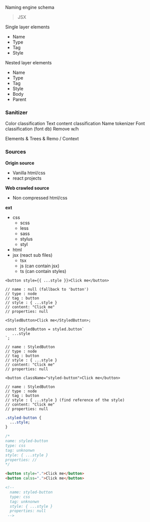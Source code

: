 Naming engine schema

> JSX

Single layer elements

- Name
- Type
- Tag
- Style

Nested layer elements

- Name
- Type
- Tag
- Style
- Body
- Parent

### Sanitizer

Color classification
Text content classification
Name tokenizer
Font classification (font db)
Remove w/h

Elements & Trees & Remo / Context

### Sources

**Origin source**

- Vanilla html/css
- react projects

**Web crawled source**

- Non compressed html/css

**ext**

- css
  - scss
  - less
  - sass
  - stylus
  - styl
- html
- jsx (react sub files)
  - tsx
  - js (can contain jsx)
  - ts (can contain styles)

```tsx
<button style={{ ...style }}>Click me</button>

// name : null (fallback to 'button')
// type : node
// tag : button
// style : { ...style }
// content: "Click me"
// properties: null
```

```tsx
<StyledButton>Click me</StyledButton>;

const StyledButton = styled.button`
   ...style
`;

// name : StyledButton
// type : node
// tag : button
// style : { ...style }
// content: "Click me"
// properties: null
```

```tsx
<button className="styled-button">Click me</button>

// name : StyledButton
// type : node
// tag : button
// style : { ...style } (find reference of the style)
// content: "Click me"
// properties: null
```

```css
.styled-button {
  ...style;
}

/*  
name: styled-button
type: css
tag: unknonwn
style: { ...style }
properties: //
*/
```

```html
<button style=".">Click me</button>
<button calss=".">Click me</button>

<!-- 
  name: styled-button
  type: css
  tag: unknonwn
  style: { ...style }
  properties: null
 -->
```
